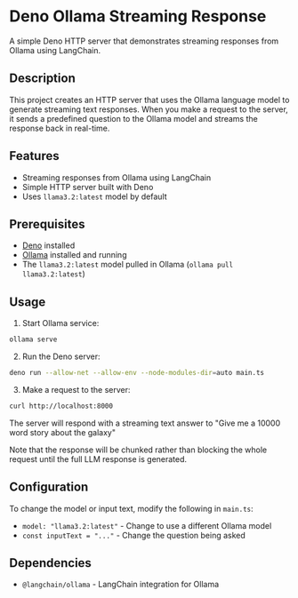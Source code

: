 # Deno Ollama Streaming Response

A simple Deno HTTP server that demonstrates streaming responses from Ollama using LangChain.

## Description

This project creates an HTTP server that uses the Ollama language model to generate streaming text responses. When you make a request to the server, it sends a predefined question to the Ollama model and streams the response back in real-time.

## Features

- Streaming responses from Ollama using LangChain
- Simple HTTP server built with Deno
- Uses `llama3.2:latest` model by default

## Prerequisites

- [Deno](https://deno.land/) installed
- [Ollama](https://ollama.ai/) installed and running
- The `llama3.2:latest` model pulled in Ollama (`ollama pull llama3.2:latest`)

## Usage

1. Start Ollama service:

```bash
ollama serve
```

2. Run the Deno server:
```bash
deno run --allow-net --allow-env --node-modules-dir=auto main.ts
```

3. Make a request to the server:
```bash
curl http://localhost:8000
```

The server will respond with a streaming text answer to "Give me a 10000 word story about the galaxy"

Note that the response will be chunked rather than blocking the whole request until the full LLM response is generated.

## Configuration

To change the model or input text, modify the following in `main.ts`:

- `model: "llama3.2:latest"` - Change to use a different Ollama model
- `const inputText = "..."` - Change the question being asked

## Dependencies

- `@langchain/ollama` - LangChain integration for Ollama
